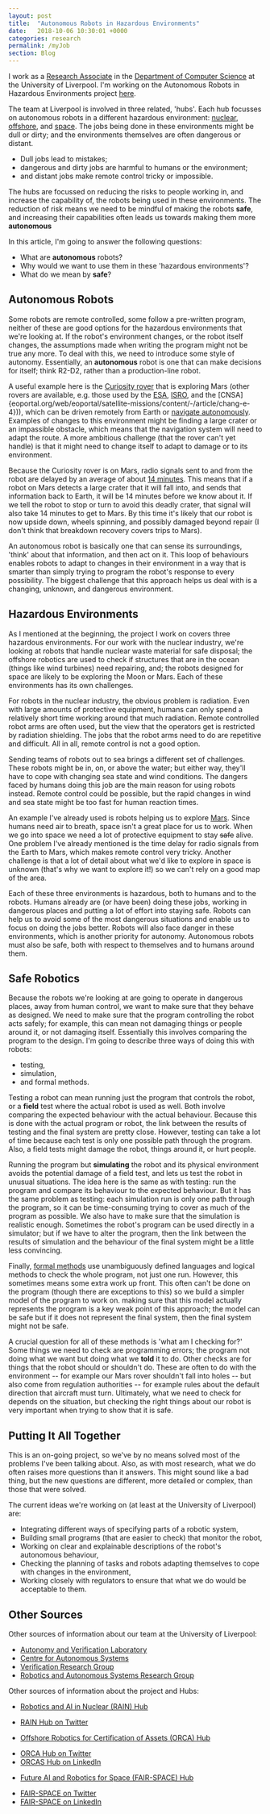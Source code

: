 ```yaml
---
layout: post
title:  "Autonomous Robots in Hazardous Environments"
date:   2018-10-06 10:30:01 +0000
categories: research
permalink: /myJob
section: Blog
---
```


I work as a [Research Associate](https://en.wikipedia.org/wiki/Academic_ranks_in_the_United_Kingdom) in the [Department of Computer Science](https://www.liverpool.ac.uk/computer-science/) at the University of Liverpool. I'm working on the Autonomous Robots in Hazardous Environments project [here](https://www.epsrc.ac.uk/funding/calls/raihubs/).

The team at Liverpool is involved in three related, 'hubs'. Each hub focusses on autonomous robots in a different hazardous environment: [nuclear](http://rainhub.org.uk/), [offshore](https://orcahub.org/), and [space](https://www.fairspacehub.org/). The jobs being done in these environments might be dull or dirty; and the environments themselves are often dangerous or distant.

* Dull jobs lead to mistakes;
* dangerous and dirty jobs are harmful to humans or the environment;
* and distant jobs make remote control tricky or impossible.

The hubs are focussed on reducing the risks to people working in, and increase the capability of, the robots being used in these environments. The reduction of risk means we need to be mindful of making the robots __safe__, and increasing their capabilities often leads us towards making them more __autonomous__

In this article, I'm going to answer the following questions:
* What are __autonomous__ robots?
* Why would we want to use them in these 'hazardous environments'?
* What do we mean by __safe__?

## Autonomous Robots

Some robots are remote controlled, some follow a pre-written program, neither of these are good options for the hazardous environments that we're looking at. If the robot's environment changes, or the robot itself changes, the assumptions made when writing the program might not be true any more. To deal with this, we need to introduce some style of autonomy. Essentially, an __autonomous__ robot is one that can make decisions for itself; think R2-D2, rather than a production-line robot.

A useful example here is the [Curiosity rover](https://mars.nasa.gov/msl/) that is exploring Mars (other rovers are available, e.g. those used by the  [ESA](exploration.esa.int/mars), [ISRO](www.isro.gov.in/gslv-f10-chandrayaan-2-mission), and the [CNSA]{eoportal.org/web/eoportal/satellite-missions/content/-/article/chang-e-4})), which can be driven remotely from Earth or [navigate autonomously](https://www.jpl.nasa.gov/news/news.php?release=2013-259). Examples of changes to this environment might be finding a large crater or an impassible obstacle, which means that the navigation system will need to adapt the route. A more ambitious challenge (that the rover can't yet handle) is that it might need to change itself to adapt to damage or to its environment.

Because the Curiosity rover is on Mars, radio signals sent to and from the robot are delayed by an average of about [14 minutes](http://blogs.esa.int/mex/2012/08/05/time-delay-between-mars-and-earth/). This means that if a robot on Mars detects a large crater that it will fall into, and sends that information back to Earth, it will be 14 minutes before we know about it. If we tell the robot to stop or turn to avoid this deadly crater, that signal will also take 14 minutes to get to Mars. By this time it's likely that our robot is now upside down, wheels spinning, and possibly damaged beyond repair (I don't think that breakdown recovery covers trips to Mars).

An autonomous robot is basically one that can sense its surroundings, 'think' about that information, and then act on it. This loop of behaviours enables robots to adapt to changes in their environment in a way that is smarter than simply trying to program the robot's response to every possibility. The biggest challenge that this approach helps us deal with is a changing, unknown, and dangerous environment.


## Hazardous Environments

As I mentioned at the beginning, the project I work on covers three hazardous environments. For our work with the nuclear industry, we're looking at robots that handle nuclear waste material for safe disposal; the offshore robotics are used to check if structures that are in the ocean (things like wind turbines) need repairing, and; the robots designed for space are likely to be exploring the Moon or Mars. Each of these environments has its own challenges.

For robots in the nuclear industry, the obvious problem is radiation. Even with large amounts of protective equipment, humans can only spend a relatively short time working around that much radiation. Remote controlled robot arms are often used, but the view that the operators get is restricted by radiation shielding. The jobs that the robot arms need to do are repetitive and difficult. All in all, remote control is not a good option.

Sending teams of robots out to sea brings a different set of challenges. These robots might be in, on, or above the water; but either way, they'll have to cope with changing sea state and wind conditions. The dangers faced by humans doing this job are the main reason for using robots instead. Remote control could be possible, but the rapid changes in wind and sea state might be too fast for human reaction times.

An example I've already used is robots helping us to explore [Mars](https://mars.nasa.gov/msl/). Since humans need air to breath, space isn't a great place for us to work. When we go into space we need a lot of protective equipment to stay ~~safe~~ alive. One problem I've already mentioned is the time delay for radio signals from the Earth to Mars, which makes remote control very tricky. Another challenge is that a lot of detail about what we'd like to explore in space is unknown (that's why we want to explore it!) so we can't rely on a good map of the area.

Each of these three environments is hazardous, both to humans and to the robots. Humans already are (or have been) doing these jobs, working in dangerous places and putting a lot of effort into staying safe. Robots can help us to avoid some of the most dangerous situations and enable us to focus on doing the jobs better. Robots will also face danger in these environments, which is another priority for autonomy. Autonomous robots must also be safe, both with respect to themselves and to humans around them.


## Safe Robotics

Because the robots we're looking at are going to operate in dangerous places, away from human control, we want to make sure that they behave as designed. We need to make sure that the program controlling the robot acts safely; for example, this can mean not damaging things or people around it, or not damaging itself. Essentially this involves comparing the program to the design. I'm going to describe three ways of doing this with robots:
* testing,
* simulation,
* and formal methods.

Testing a robot can mean running just the program that controls the robot, or a __field__ test where the actual robot is used as well. Both involve comparing the expected behaviour with the actual behaviour. Because this is done with the actual program or robot, the link between the results of testing and the final system are pretty close. However, testing can take a lot of time because each test is only one possible path through the program. Also, a field tests might damage the robot, things around it, or hurt people.

Running the program but __simulating__ the robot and its physical environment avoids the potential damage of a field test, and lets us test the robot in unusual situations. The idea here is the same as with testing: run the program and compare its behaviour to the expected behaviour. But it has the same problem as testing: each simulation run is only one path through the program, so it can be time-consuming trying to cover as much of the program as possible. We also have to make sure that the simulation is realistic enough. Sometimes the robot's program can be used directly in a simulator; but if we have to alter the program, then the link between the results of simulation and the behaviour of the final system might be a little less convincing.

Finally, [formal methods](https://en.wikipedia.org/wiki/Formal_methods) use unambiguously defined languages and logical methods to check the whole program, not just one run. However, this sometimes means some extra work up front. This often can't be done on the program (though there are exceptions to this) so we build a simpler model of the program to work on. making sure that this model actually represents the program is a key weak point of this approach; the model can be safe but if it does not represent the final system, then the final system might not be safe.

A crucial question for all of these methods is 'what am I checking for?' Some things we need to check are programming errors; the program not doing what we want but doing what we __told__ it to do. Other checks are for things that the robot should or shouldn't do. These are often to do with the environment -- for example our Mars rover shouldn't fall into holes -- but also come from regulation authorities -- for example rules about the default direction that aircraft must turn. Ultimately, what we need to check for depends on the situation, but checking the right things about our robot is very important when trying to show that it is safe.


## Putting It All Together

This is an on-going project, so we've by no means solved most of the problems I've been talking about. Also, as with most research, what we do often raises more questions than it answers. This might sound like a bad thing, but the new questions are different, more detailed or complex, than those that were solved.

The current ideas we're working on (at least at the University of Liverpool) are:
* Integrating different ways of specifying parts of a robotic system,
* Building small programs (that are easier to check) that monitor the robot,
* Working on clear and explainable descriptions of the robot's autonomous behaviour,
* Checking the planning of tasks and robots adapting themselves to cope with changes in the environment,
* Working closely with regulators to ensure that what we do would be acceptable to them.

## Other Sources

Other sources of information about our team at the University of Liverpool:

*  [Autonomy and Verification Laboratory](http://cgi.csc.liv.ac.uk/~matt/AVLab/)
*  [Centre for Autonomous Systems](https://www.liverpool.ac.uk/autonomous-systems/)
*  [Verification Research Group](https://www.liverpool.ac.uk/computer-science/research/artificial-intelligence/verification/)
*  [Robotics and Autonomous Systems Research Group](https://www.liverpool.ac.uk/computer-science/research/artificial-intelligence/robotics/)

Other sources of information about the project and Hubs:

*  [Robotics and AI in Nuclear (RAIN) Hub](http://rainhub.org.uk/)
  - [RAIN Hub on Twitter](https://twitter.com/@RAIN_hub)

*  [Offshore Robotics for Certification of Assets (ORCA) Hub](https://orcahub.org/)
  - [ORCA Hub on Twitter](https://twitter.com/ORCA_Hub)
  - [ORCAS Hub on LinkedIn](https://www.linkedin.com/company/orca-hub/)

*  [Future AI and Robotics for Space (FAIR-SPACE) Hub](https://www.fairspacehub.org/)
  - [FAIR-SPACE on Twitter](https://twitter.com/fair_space_hub)
  - [FAIR-SPACE on LinkedIn](https://www.linkedin.com/company/fairspacehub/)
